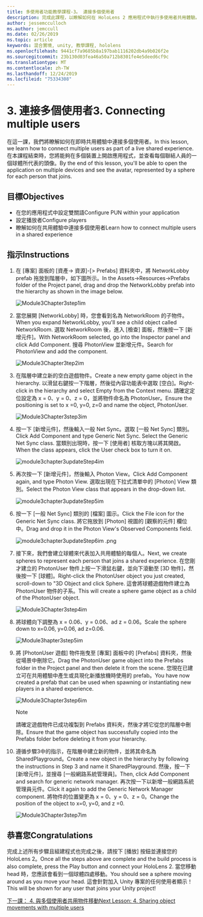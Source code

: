 ```yaml
---
title: 多使用者功能教學課程-3。 連接多個使用者
description: 完成此課程，以瞭解如何在 HoloLens 2 應用程式中執行多使用者共用體驗。
author: jessemcculloch
ms.author: jemccull
ms.date: 02/26/2019
ms.topic: article
keywords: 混合實境, unity, 教學課程, hololens
ms.openlocfilehash: 9441cf7a9685b8a197bab1116202db4a9b026f2e
ms.sourcegitcommit: 23b130d03fea46a50a712b8301fe4e5deed6cf9c
ms.translationtype: MT
ms.contentlocale: zh-TW
ms.lasthandoff: 12/24/2019
ms.locfileid: "75334308"
---
```

# <a name="3-connecting-multiple-users"></a><span data-ttu-id="b953e-105">3. 連接多個使用者</span><span class="sxs-lookup"><span data-stu-id="b953e-105">3. Connecting multiple users</span></span>

<span data-ttu-id="b953e-106">在這一課，我們將瞭解如何在即時共用體驗中連接多個使用者。</span><span class="sxs-lookup"><span data-stu-id="b953e-106">In this lesson, we learn how to connect multiple users as part of a live shared experience.</span></span> <span data-ttu-id="b953e-107">在本課程結束時，您將能夠在多個裝置上開啟應用程式，並查看每個聯結人員的一個球體所代表的頭像。</span><span class="sxs-lookup"><span data-stu-id="b953e-107">By the end of this lesson, you'll be able to open the application on multiple devices and see the avatar, represented by a sphere for each person that joins.</span></span>

## <a name="objectives"></a><span data-ttu-id="b953e-108">目標</span><span class="sxs-lookup"><span data-stu-id="b953e-108">Objectives</span></span>

* <span data-ttu-id="b953e-109">在您的應用程式中設定雙關語</span><span class="sxs-lookup"><span data-stu-id="b953e-109">Configure PUN within your application</span></span>
* <span data-ttu-id="b953e-110">設定播放者</span><span class="sxs-lookup"><span data-stu-id="b953e-110">Configure players</span></span>
* <span data-ttu-id="b953e-111">瞭解如何在共用體驗中連接多個使用者</span><span class="sxs-lookup"><span data-stu-id="b953e-111">Learn how to connect multiple users in a shared experience</span></span>

## <a name="instructions"></a><span data-ttu-id="b953e-112">指示</span><span class="sxs-lookup"><span data-stu-id="b953e-112">Instructions</span></span>

1. <span data-ttu-id="b953e-113">在 [專案] 面板的 [資產-> 資源]-[> Prefabs] 資料夾中，將 NetworkLobby prefab 拖放到階層中，如下圖所示。</span><span class="sxs-lookup"><span data-stu-id="b953e-113">In the Assets->Resources->Prefabs folder of the Project panel, drag and drop the NetworkLobby prefab into the hierarchy as shown in the image below.</span></span>

    ![Module3Chapter3step1im](images/module3chapter3step1im.PNG)

2. <span data-ttu-id="b953e-115">當您展開 [NetworkLobby] 時，您會看到名為 NetworkRoom 的子物件。</span><span class="sxs-lookup"><span data-stu-id="b953e-115">When you expand NetworkLobby, you'll see a child object called NetworkRoom.</span></span> <span data-ttu-id="b953e-116">選取 NetworkRoom 後，進入 [檢查] 面板，然後按一下 [新增元件]。</span><span class="sxs-lookup"><span data-stu-id="b953e-116">With NetworkRoom selected, go into the Inspector panel and click Add Component.</span></span> <span data-ttu-id="b953e-117">搜尋 PhotonView 並新增元件。</span><span class="sxs-lookup"><span data-stu-id="b953e-117">Search for PhotonView and add the component.</span></span>

    ![Module3Chapter3tep2im](images/module3chapter3step2im.PNG)

3. <span data-ttu-id="b953e-119">在階層中建立新的空白遊戲物件。</span><span class="sxs-lookup"><span data-stu-id="b953e-119">Create a new empty game object in the hierarchy.</span></span> <span data-ttu-id="b953e-120">以滑鼠右鍵按一下階層，然後從內容功能表中選取 [空白]。</span><span class="sxs-lookup"><span data-stu-id="b953e-120">Right-click in the hierarchy and select Empty from the Context menu.</span></span> <span data-ttu-id="b953e-121">請確定定位設定為 x = 0、y = 0、z = 0，並將物件命名為 PhotonUser。</span><span class="sxs-lookup"><span data-stu-id="b953e-121">Ensure the positioning is set to x =0, y=0, z=0 and name the object, PhotonUser.</span></span>

    ![Module3Chapter3step3im](images/module3chapter3step3im.PNG)

4. <span data-ttu-id="b953e-123">按一下 [新增元件]，然後輸入一般 Net Sync。選取 [一般 Net Sync] 類別。</span><span class="sxs-lookup"><span data-stu-id="b953e-123">Click Add Component and type Generic Net Sync. Select the Generic Net Sync class.</span></span> <span data-ttu-id="b953e-124">當類別出現時，按一下 [使用者] 核取方塊以將其開啟。</span><span class="sxs-lookup"><span data-stu-id="b953e-124">When the class appears, click the User check box to turn it on.</span></span>

    ![module3chapter3updateStep4im](images/module3chapter3updateStep4im.png)

5. <span data-ttu-id="b953e-126">再次按一下 [新增元件]，然後輸入 Photon View。</span><span class="sxs-lookup"><span data-stu-id="b953e-126">Click Add Component again, and type Photon View.</span></span> <span data-ttu-id="b953e-127">選取出現在下拉式清單中的 [Photon] View 類別。</span><span class="sxs-lookup"><span data-stu-id="b953e-127">Select the Photon View class that appears in the drop-down list.</span></span>

    ![module3chapter3updateStep5im](images/module3chapter3updateStep5im.png)

6. <span data-ttu-id="b953e-129">按一下 [一般 Net Sync] 類別的 [檔案] 圖示。</span><span class="sxs-lookup"><span data-stu-id="b953e-129">Click the File icon for the Generic Net Sync class.</span></span> <span data-ttu-id="b953e-130">將它拖放到 [Photon] 視圖的 [觀察的元件] 欄位中。</span><span class="sxs-lookup"><span data-stu-id="b953e-130">Drag and drop it in the Photon View's Observed Components field.</span></span>

    ![module3chapter3updateStep6im .png](images/module3chapter3updateStep6im.png)

7. <span data-ttu-id="b953e-132">接下來，我們會建立球體來代表加入共用體驗的每個人。</span><span class="sxs-lookup"><span data-stu-id="b953e-132">Next, we create spheres to represent each person that joins a shared experience.</span></span> <span data-ttu-id="b953e-133">在您剛才建立的 PhotonUser 物件上按一下滑鼠右鍵，並向下滾動至 [3D 物件]，然後按一下 [球體]。</span><span class="sxs-lookup"><span data-stu-id="b953e-133">Right-click the PhotonUser object you just created, scroll-down to "3D Object and click Sphere.</span></span> <span data-ttu-id="b953e-134">這會將球體遊戲物件建立為 PhotonUser 物件的子系。</span><span class="sxs-lookup"><span data-stu-id="b953e-134">This will create a sphere game object as a child of the PhotonUser object.</span></span>

    ![Module3Chapter3step4im](images/module3chapter3step4im.PNG)

8. <span data-ttu-id="b953e-136">將球體向下調整為 x = 0.06、y = 0.06、ad z = 0.06。</span><span class="sxs-lookup"><span data-stu-id="b953e-136">Scale the sphere down to x=0.06, y=0.06, ad z=0.06.</span></span>

    ![Module3hapter3step5im](images/module3chapter3step5im.PNG)

9. <span data-ttu-id="b953e-138">將 [PhotonUser 遊戲] 物件拖曳至 [專案] 面板中的 [Prefabs] 資料夾，然後從場景中刪除它。</span><span class="sxs-lookup"><span data-stu-id="b953e-138">Drag the PhotonUser game object into the Prefabs folder in the Project panel and then delete it from the scene.</span></span> <span data-ttu-id="b953e-139">您現在已建立可在共用體驗中產生或具現化新播放機時使用的 prefab。</span><span class="sxs-lookup"><span data-stu-id="b953e-139">You have now created a prefab that can be used when spawning or instantiating new players in a shared experience.</span></span>

    ![Module3Chapter3step6im](images/module3chapter3step6im.PNG)

    >[!NOTE]
    ><span data-ttu-id="b953e-141">請確定遊戲物件已成功複製到 Prefabs 資料夾，然後才將它從您的階層中刪除。</span><span class="sxs-lookup"><span data-stu-id="b953e-141">Ensure that the game object has successfully copied into the Prefabs folder before deleting it from your hierarchy.</span></span>

10. <span data-ttu-id="b953e-142">遵循步驟3中的指示，在階層中建立新的物件，並將其命名為 SharedPlayground。</span><span class="sxs-lookup"><span data-stu-id="b953e-142">Create a new object in the hierarchy by following the instructions in Step 3 and name it SharedPlayground.</span></span> <span data-ttu-id="b953e-143">然後，按一下 [新增元件]，並搜尋 [一般網路系統管理員]。</span><span class="sxs-lookup"><span data-stu-id="b953e-143">Then, click Add Component and search for generic network manager.</span></span>  <span data-ttu-id="b953e-144">再次按一下以新增一般網路系統管理員元件。</span><span class="sxs-lookup"><span data-stu-id="b953e-144">Click it again to add the Generic Network Manager component.</span></span> <span data-ttu-id="b953e-145">將物件的位置變更為 x = 0、y = 0、z = 0。</span><span class="sxs-lookup"><span data-stu-id="b953e-145">Change the position of the object to x=0, y=0, and z =0.</span></span>

    ![Module3Chapter3step7im](images/module3chapter3step7im.PNG)

## <a name="congratulations"></a><span data-ttu-id="b953e-147">恭喜您</span><span class="sxs-lookup"><span data-stu-id="b953e-147">Congratulations</span></span>

<span data-ttu-id="b953e-148">完成上述所有步驟且組建程式也完成之後，請按下 [播放] 按鈕並連接您的 HoloLens 2。</span><span class="sxs-lookup"><span data-stu-id="b953e-148">Once all the steps above are complete and the build process is also complete, press the Play button and connect your HoloLens 2.</span></span> <span data-ttu-id="b953e-149">當您移動 head 時，您應該會看到一個球體四處移動。</span><span class="sxs-lookup"><span data-stu-id="b953e-149">You should see a sphere moving around as you move your head.</span></span> <span data-ttu-id="b953e-150">這會針對加入 Unity 專案的任何使用者顯示！</span><span class="sxs-lookup"><span data-stu-id="b953e-150">This will be shown for any user that joins your Unity project!</span></span>

<span data-ttu-id="b953e-151">[下一課： 4. 與多個使用者共用物件移動](mrlearning-sharing(photon)-ch4.md)</span><span class="sxs-lookup"><span data-stu-id="b953e-151">[Next Lesson: 4. Sharing object movements with multiple users](mrlearning-sharing(photon)-ch4.md)</span></span>
